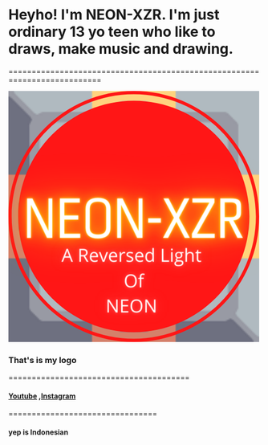 # Heyho! I'm NEON-XZR. I'm just ordinary 13 yo teen who like to draws, make music and drawing.

==========================================================================

<img src=https://github.com/NEON-XZR/About/blob/main/Gambar/Github%20logo.png>

### That's is my logo

=======================================
#### [Youtube](https://www.youtube.com/channel/UC8rk0VpMpoX3XPeqGLewCtw) ,[Instagram](https://www.instagram.com/rifqy_samudera/?hl=en)

================================
#### yep is Indonesian
